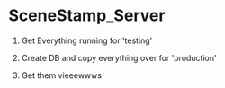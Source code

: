 # SceneStamp_Server

1) Get Everything running for 'testing'

2) Create DB and copy everything over for 'production'

3) Get them vieeewwws 